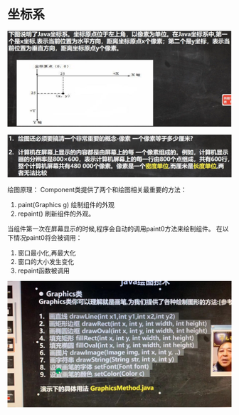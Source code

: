 # 坐标系

![image-20220510164745002](坦克大战.assets/image-20220510164745002.png)

![image-20220510164949898](坦克大战.assets/image-20220510164949898.png)




绘图原理：
Component类提供了两个和绘图相关最重要的方法：

1. paint(Graphics g) 绘制组件的外观
2. repaint() 刷新组件的外观。

当组件第一次在屏幕显示的时候,程序会自动的调用paint0方法来绘制组件。
在以下情况paint0将会被调用：

1. 窗口最小化,再最大化
2. 窗口的大小发生变化
3. repaint函数被调用
   

![d2b27310f8228e9723655e1baa4c308](坦克大战.assets/d2b27310f8228e9723655e1baa4c308.jpg)













































